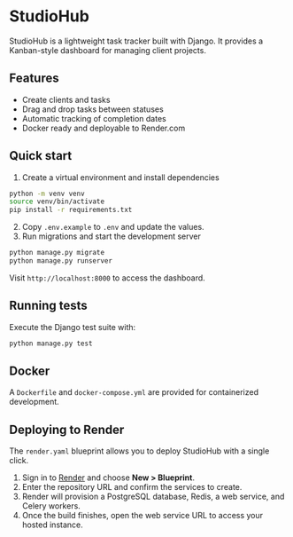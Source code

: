 # StudioHub

StudioHub is a lightweight task tracker built with Django. It provides a Kanban-style dashboard for managing client projects.

## Features
- Create clients and tasks
- Drag and drop tasks between statuses
- Automatic tracking of completion dates
- Docker ready and deployable to Render.com

## Quick start
1. Create a virtual environment and install dependencies

```bash
python -m venv venv
source venv/bin/activate
pip install -r requirements.txt
```

2. Copy `.env.example` to `.env` and update the values.
3. Run migrations and start the development server

```bash
python manage.py migrate
python manage.py runserver
```

Visit `http://localhost:8000` to access the dashboard.

## Running tests
Execute the Django test suite with:

```bash
python manage.py test
```

## Docker
A `Dockerfile` and `docker-compose.yml` are provided for containerized development.

## Deploying to Render

The `render.yaml` blueprint allows you to deploy StudioHub with a single click.

1. Sign in to [Render](https://render.com) and choose **New \> Blueprint**.
2. Enter the repository URL and confirm the services to create.
3. Render will provision a PostgreSQL database, Redis, a web service, and Celery workers.
4. Once the build finishes, open the web service URL to access your hosted instance.

